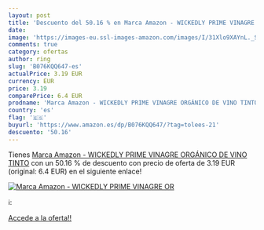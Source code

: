 ```yaml
---
layout: post
title: 'Descuento del 50.16 % en Marca Amazon - WICKEDLY PRIME VINAGRE OR'
date: 
image: 'https://images-eu.ssl-images-amazon.com/images/I/31Xlo9XAYnL._SL200_.jpg'
comments: true
category: ofertas
author: ring
slug: 'B076KQQ647-es'
actualPrice: 3.19 EUR
currency: EUR
price: 3.19
comparePrice: 6.4 EUR
prodname: 'Marca Amazon - WICKEDLY PRIME VINAGRE ORGÁNICO DE VINO TINTO'
country: 'es'
flag: '🇪🇸'
buyurl: 'https://www.amazon.es/dp/B076KQQ647/?tag=tolees-21'
descuento: '50.16'
---
```


Tienes [Marca Amazon - WICKEDLY PRIME VINAGRE ORGÁNICO DE VINO TINTO](https://www.amazon.es/dp/B076KQQ647/?tag=tolees-21) con un 50.16 % de descuento con precio de oferta de 3.19 EUR (original: 6.4 EUR) en el siguiente enlace!

[![Marca Amazon - WICKEDLY PRIME VINAGRE OR](https://images-eu.ssl-images-amazon.com/images/I/31Xlo9XAYnL._SL200_.jpg)](https://www.amazon.es/dp/B076KQQ647/?tag=tolees-21)

ℹ️:


[Accede a la oferta!!](https://www.amazon.es/dp/B076KQQ647/?tag=tolees-21)
